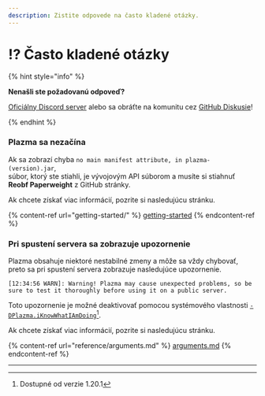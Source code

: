 ```yaml
---
description: Zistite odpovede na často kladené otázky.
---
```


# ⁉️ Často kladené otázky

{% hint style="info" %}

**Nenašli ste požadovanú odpoveď?**

[Oficiálny Discord server](https://discord.gg/MmfC52K8A8) alebo sa obráťte na komunitu cez [GitHub Diskusie](https://github.com/PlazmaMC/PlazmaBukkit/discussions)!

{% endhint %}

### Plazma sa nezačína

Ak sa zobrazí chyba `no main manifest attribute, in plazma-(version).jar`,\
súbor, ktorý ste stiahli, je vývojovým API súborom a musíte si stiahnuť **Reobf Paperweight** z GitHub stránky.

Ak chcete získať viac informácií, pozrite si nasledujúcu stránku.

{% content-ref url="getting-started/" %}
[getting-started](getting-started#id-2)
{% endcontent-ref %}

### Pri spustení servera sa zobrazuje upozornenie

Plazma obsahuje niektoré nestabilné zmeny a môže sa vždy chybovať, preto sa pri spustení servera zobrazuje nasledujúce upozornenie.

```log
[12:34:56 WARN]: Warning! Plazma may cause unexpected problems, so be sure to test it thoroughly before using it on a public server.
```

Toto upozornenie je možné deaktivovať pomocou systémového vlastnosti [`-DPlazma.iKnowWhatIAmDoing`](#user-content-fn-1)[^1].

Ak chcete získať viac informácií, pozrite si nasledujúcu stránku.

{% content-ref url="reference/arguments.md" %}
[arguments.md](reference/arguments.md#plazma.iknowwhatiamdoing)
{% endcontent-ref %}

***

[^1]: Dostupné od verzie 1.20.1
